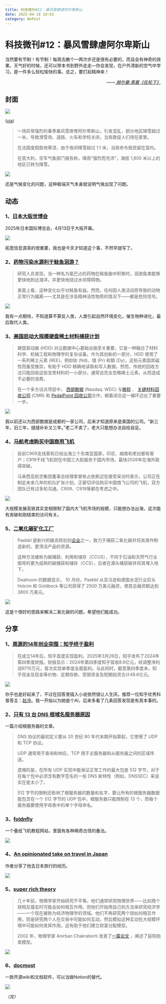 ```yaml
---
title: 科技微刊#12：暴风雪肆虐阿尔卑斯山
date: 2025-04-18 19:43
category: WePost
---
```

# 科技微刊#12：暴风雪肆虐阿尔卑斯山

<!--Yusuol-->
当然要有节制！有节制！每周去散个一两次步还是很有必要的，而且会有神奇的效果。天气好的时候，还可以带本书到野外走走—你会发现，在户外清新的空气中学习，是一件多么轻松愉快的事。总之，要打起精神来！
<div style="text-align: right; margin-top: 1em; font-style: italic;">
  ——<a href="https://book.douban.com/subject/2165084/">
		赫尔曼·黑塞《在轮下》
  </a>
</div>
<!--Yusuol-->

## 封面
  
![](https://techdaily.oss-cn-shanghai.aliyuncs.com/12/1201.jpg)

([via](https://phys.org/news/2025-04-heavy-storm-wreaks-havoc-alps.html))

> 一场异常强烈的春季暴风雪席卷阿尔卑斯山，引发混乱，部分地区降雪超过一米，导致滑雪场、道路、火车和学校关闭，当局敦促人们待在家里。
> 
> 在法国度假胜地蒂涅，由于夜间降雪超过 1.1 米，当局命令居民留在室内。
> 
> 在意大利，空军气象部门报告称，降雨“强烈而充沛”，海拔 1,800 米以上的地区已转为降雪。

![](https://techdaily.oss-cn-shanghai.aliyuncs.com/12/1202.jpg)

还是气候变化的问题，这种极端天气本身就说明气候出现了问题。

## 动态

### 1、[日本大阪世博会](https://www.expo2025.or.jp.c.att.hp.transer.com/)

2025年日本国际博览会，4月13日于大阪开幕。

![](https://techdaily.oss-cn-shanghai.aliyuncs.com/12/1203.jpg)

拓宽信息源真的很重要，我也是今天才知道这个事，不然早就写了。

### 2、[药物污染水源利于鲑鱼洄游？](https://edition.cnn.com/2025/04/16/science/drug-pollution-affect-salmon-migration/index.html)

> 研究人员发现，当一种名为氯巴占的药物在鲑鱼脑中积聚时，洄游鱼类能够更快地到达海洋，并更快地绕过水坝障碍物。
> 
> 表面上看，这种变化似乎对鲑鱼有益。然而，任何因人类活动而导致的动物正常行为偏离——尤其是在涉及精神活性物质的情况下——都是危险信号。

![](https://techdaily.oss-cn-shanghai.aliyuncs.com/12/1204.webp)

我有一点期待，不知道算不算反人类，人类引起自然环境变化，催生物种进化，最后取代人类。

### 3、[美国启动大规模硬盘稀土材料捕获计划](https://www.westerndigital.com/zh-cn/company/newsroom/press-releases/2025/2025-04-17-at-scale-hard-disk-drive-rare-earth-material-capture-program-launched)

> 硬盘驱动器 (HDD) 对云数据中心基础设施至关重要，它是一种融合了材料科学、机械工程和物理学的复杂设备。作为其创新的一部分，HDD 使用了一系列稀土元素 (REE)，例如钕 (Nd)、镨 (Pr) 和镝 (Dy)，这些元素因其磁性而备受推崇，有助于 HDD 精确地读取和写入数据。然而，传统的回收方法只能回收这些宝贵材料的一小部分，通常会完全忽略稀土元素，从而造成不必要的浪费。
> 
> 在一个多方试点项目中， [西部数据](https://www.westerndigital.com/) (Nasdaq: WDC) 与[微软](https://www.microsoft.com/) 、 [关键材料回收公司](https://criticalmaterialsrecycling.com/) (CMR) 和 [PedalPoint 回收公司](https://pedalpoint.co/recycling/)合作，朝着闭合这一循环迈出了重要一步。

![](https://techdaily.oss-cn-shanghai.aliyuncs.com/12/1205.png)

我以前还以为西部数据是成都的一家公司，后来才知道原来是美国的公司。“新三年，旧三年，缝缝补补又三年。”老二不卖了，老大只能想办法自给自足。

### 4、[马航考虑购买中国商用飞机](https://news.mydrivers.com/1/1042/1042719.htm)

> 目前C909支线客机已经出海三个东南亚国家，印尼、越南和老挝都有客户；C919干线飞机则在中国三大航服务于国内市场，最快2026年在海外取得突破。
> 
> 马来西亚航空集团董事总经理拿督依占依斯迈在接受采访时表示，公司正在制定未来几年的机队扩张计划，正密切评估购买中国商飞公司的飞机，双方团队已有过多轮沟通。C909、C919等都在考虑之中。

![](https://techdaily.oss-cn-shanghai.aliyuncs.com/12/1206.png)

大规模发展高铁其实变相限制了国内大飞机市场的规模，只能想办法出海，这次能有突破和刚结束的访问有关。

### 5、[二氧化碳矿化工厂](https://thenextweb.com/news/paebbl-startup-turning-co2-into-dust-opens-first-demo-plant-in-rotterdam)

> Paebbl 是新兴的碳去除初创[企业](https://thenextweb.com/topic/startups)之一，致力于捕获二氧化碳并将其用作制造新的、更清洁产品的资源。
> 
> 这种方法被称为碳捕获、利用和储存（CCUS），不同于石油和天然气行业倡导的更为成熟的碳捕获和储存（CCS），后者在源头捕获碳并将其埋入地下。
> 
> Dealroom 的数据显示， 10 月份，Paebbl 从亚马逊和德国水泥行业巨头 Holcim 和 Goldbeck 等公司获得了 2500 万美元融资，使其总融资额达到 3800 万美元。

![](https://techdaily.oss-cn-shanghai.aliyuncs.com/12/1207.jfif)

这是个很好的思路来解决二氧化碳的问题，希望他们能成功。


## 分享

### 1、[周源的14年创业突围：知乎终于盈利](https://www.iceo.com.cn/article/a02c41fb-d4f6-433a-b3ac-1cdf9f6e839e)

> 在成立14年后，知乎首度实现盈利。2025年3月26日，知乎发布了2024年第四季度财报。财报显示：2024年第四季度知乎营收8.6亿元，经调整净利润9710万元，首次实现单季度全面盈利。与此同时，截至第四季度末，知乎现金及现金等价物、定期存款、受限资金及短期投资合计48.6亿元。

![](https://techdaily.oss-cn-shanghai.aliyuncs.com/12/1208.jpg)

你乎也是好起来了，不过在回答里插入小说依然很让人生厌。推荐一位知乎优秀科普答主：[赵泠](https://www.zhihu.com/people/MarryMea)。我一开始以为她是个AI，后来多看了几条回答发现是有真本事的。

### 2、[只有 13 台 DNS 根域名服务器原因](https://jaminzhang.github.io/dns/The-Reason-of-There-Is-Only-13-DNS-Root-Servers/)

一篇介绍根服务器的文章。

> DNS 协议的最初定义要从 20 世纪 80 年代末期开始算起，它使用了 UDP 和 TCP 协议。
> 
> UDP 通常用于查询和响应，TCP 用于主服务器和从服务器之间的区域传送。
> 
> 遗憾的是，在所有 UDP 实现中能保证正常工作的最大包是 512 字节，对于在每个包中必须含有数字签名的一些 DNS 新特性（例如，DNSSEC）来说实在是太小了。
> 
> 512 字节的限制还影响了根服务器的数量和名字，要让所有的根服务器数据能包含在一个 512 字节的 UDP 包中，根服务器只能限制在 13 个，而每个服务器要使用字母表中的单个字母命名。

### 3、[foldnfly](https://www.foldnfly.com/#/1-1-1-1-1-1-1-1-2-1)

一个叠纸飞机教程网站，里面有各种稀奇古怪的叠法。

![](https://techdaily.oss-cn-shanghai.aliyuncs.com/12/1209.webp)

### 4、[An opinionated take on travel in Japan](https://www.peterme.com/2024/06/13/an-opinionated-take-on-travel-in-japan/)

作者分享了他去日本旅行的经历。

![](https://techdaily.oss-cn-shanghai.aliyuncs.com/12/1210.png)
### 5、[super rich theory](https://pudding.cool/2022/12/yard-sale/)

> 几十年前，物理学家开始研究不平等。他们通常研究物理世界——比如两个球相互撞击时可能会如何相互作用。但他们开始用自己的方法来研究经济学——一个现在被称为经济物理学的领域。他们不再研究两个球如何相互作用，而是研究两个人在交易中可能如何互动，然后模拟这种互动在大规模环境中可能如何发挥作用。这有助于他们建立财富分配模型。
> 
> 2002 年，物理学家 Anirban Chakraborti 发表了[一篇论文](https://www.worldscientific.com/doi/10.1142/S0129183102003905) ，阐述了庭院拍卖模型。

![](https://techdaily.oss-cn-shanghai.aliyuncs.com/12/1211.png)

### 6、[docmost](https://github.com/docmost/docmost)

一款开源wiki和文档软件，可以当做Notion的替代。

![](https://techdaily.oss-cn-shanghai.aliyuncs.com/12/1212.png)

_（完）_